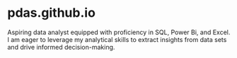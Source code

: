 # pdas.github.io
Aspiring data analyst equipped with proficiency in SQL, Power Bi, and Excel. I am eager to leverage my analytical skills to extract insights from data sets and drive informed decision-making. 
